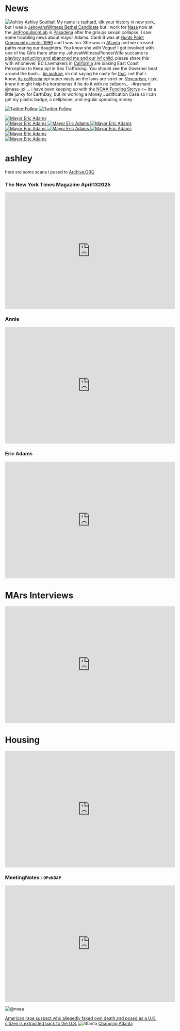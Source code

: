 # News
![Ashley](https://static01.nyt.com/images/2018/02/20/multimedia/author-ashley-southall/author-ashley-southall-thumbLarge-v2.png)
[Ashley Southall](https://www.nytimes.com/by/ashley-southall) My name is [rashard](https://thakarashard.github.io/rashardmro/2025/02/11/AboutRashard.html), idk your history in new york, but i was a [JehovahsWitness Bethel Candidate](https://www.youtube.com/watch?v=bWoldU88QPs) but i work for [Nasa](https://www.earthdata.nasa.gov/) now at the [JetPropulsionLab](https://science.nasa.gov/exoplanets/) in [Pasadena](https://thakarashard.github.io/rashardmro/2025/03/29/Los-Angeles-County-Fire_Data.html) after the groups sexual collapse. I saw some troubling news about mayor Adams. Cardi B was at [Hunts Point Community center 1999](https://www.wideopenwalls.com/artists/tats-cru/) and I was too. She was in [Atlanta](https://youtu.be/Csgo0oU5a_Y) and we crossed paths rearing our daughters. You know she with Vogue! I got involved with one of the Girls there after my JehovahWitnessPioneerWife succame to [playboy seduction and abanoned me and our ivf child](https://www.essence.com/celebrity/latto-interview-sprite-50th-anniversary-hip-hop/), please share this with whomever. BC Lawmakers in [California](https://www.gov.ca.gov/) are biasing East Coast Perception to Keep ppl in Sex Trafficking. You should see the Governer beat around the bush... [Im mature](https://yandex.com/search/?text=gavin+newsom&lr=102734&search_source=yacom_desktop_common), im not saying he nasty for [that](https://www.google.com/search?sca_esv=22ca403608f503d2&rlz=1CASLJZ_enUS1159&sxsrf=AHTn8zpMK6piUyqNm8y1rbjyzn50qp7PzA:1745450279536&si=APYL9btKi1TLoawpxIKkhA47KIc3RH36yjJAdk2TmwBtOZld-qGkggjWMCN8PTexRJn60D3rAH_BwPUwN6z1-oI1T33sWimGESq9aRPFv2L-OhfPMWAeQyC8-YhxNlFat-VTBoA4hNbg7IlqIJYJC0ylsUcgJC2hq3pKgJNtnJ8YHnjnU227_tCvU6-axJxKLZdyk0wYRIRfnXv7qtx6Qw1MUa-lVVGW7Q%3D%3D&q=Jennifer+Siebel+Newsom&sa=X&sqi=2&ved=2ahUKEwjF84n_pO-MAxWpLkQIHV_FC28Qs9oBKAB6BAgTEAk&biw=960&bih=945&dpr=1). not that i know, [its california](https://mayor.lacity.gov/about-mayor-karen-bass) ppl super nasty an the laws are strict on [Voyeurism](https://www.shouselaw.com/ca/defense/laws/peeping-tom-laws/), i just know it might help his horomones if he do it with no cellporn... -#rashard @nasa-jpl ... i have been keeping up with the [NOAA Funding Storys](https://ricothaka.github.io/rashardmro/2025/04/18/NOAA.html) <~ its a little junky for EarthDay, but im working a Money Justification Case so I can get my plastic badge, a cellphone, and regular spending money

[![Twitter Follow](https://img.shields.io/badge/Social-moonlover404__-blue?style=social&logo=X)](https://twitter.com/moonlover404) [![Twitter Follow](https://img.shields.io/badge/Social-AshleyAtTimes__-blue?style=social&logo=X)](https://twitter.com/AshleyAtTimes)




<div class="tupperware" markdown="1">
 <a href="https://ia600707.us.archive.org/1/items/ERiC_ADAMS202504/image%20%282%29-01.png" > 
 <img src="https://ia600707.us.archive.org/1/items/ERiC_ADAMS202504/image%20%282%29-01.png" alt="Mayor Eric Adams" /> </a>
</div>

<div class="tupperware" markdown="1">



 <a href="https://ia800707.us.archive.org/1/items/ERiC_ADAMS202504/image%20%282%29-06.png" > 
 <img src="https://ia800707.us.archive.org/1/items/ERiC_ADAMS202504/image%20%282%29-06.png" alt="Mayor Eric Adams" /> </a>


  <a href="https://ia800707.us.archive.org/1/items/ERiC_ADAMS202504/image%20%282%29-07.png" > 
 <img src="https://ia800707.us.archive.org/1/items/ERiC_ADAMS202504/image%20%282%29-07.png" alt="Mayor Eric Adams" /> </a>


  <a href="https://ia600707.us.archive.org/1/items/ERiC_ADAMS202504/image%20%282%29-08.png" > 
 <img src="https://ia600707.us.archive.org/1/items/ERiC_ADAMS202504/image%20%282%29-08.png" alt="Mayor Eric Adams" /> </a>


  <a href="https://ia600707.us.archive.org/1/items/ERiC_ADAMS202504/image%20%282%29-09.png" > 
 <img src="https://ia600707.us.archive.org/1/items/ERiC_ADAMS202504/image%20%282%29-09.png" alt="Mayor Eric Adams" /> </a>


  <a href="https://ia800707.us.archive.org/1/items/ERiC_ADAMS202504/image%20%282%29-10.png" > 
 <img src="https://ia800707.us.archive.org/1/items/ERiC_ADAMS202504/image%20%282%29-10.png" alt="Mayor Eric Adams" /> </a>


   <a href="https://ia800707.us.archive.org/1/items/ERiC_ADAMS202504/image%20%282%29-11.png" > 
 <img src="https://ia800707.us.archive.org/1/items/ERiC_ADAMS202504/image%20%282%29-11.png" alt="Mayor Eric Adams" /> </a>


   <a href="https://ia600707.us.archive.org/1/items/ERiC_ADAMS202504/image%20%282%29-12.png" > 
 <img src="https://ia600707.us.archive.org/1/items/ERiC_ADAMS202504/image%20%282%29-12.png" alt="Mayor Eric Adams" /> </a>
</div>


<div class="tupperware" markdown="1">
 <a href="https://ia800707.us.archive.org/1/items/ERiC_ADAMS202504/image%20%282%29-13.png" > 
 <img src="https://ia800707.us.archive.org/1/items/ERiC_ADAMS202504/image%20%282%29-13.png" alt="Mayor Eric Adams" /> </a>
</div>

# ashley
here are some scans i pused to [Archive.ORG](https://archive.org/details/@thakaserika_selassie_kelly)


### The New York Times Magazine April132025
<iframe src="https://archive.org/embed/image-07_202504" width="560" height="384" frameborder="0" webkitallowfullscreen="true" mozallowfullscreen="true" allowfullscreen></iframe>


### Annie
<iframe src="https://archive.org/embed/annie8" width="560" height="384" frameborder="0" webkitallowfullscreen="true" mozallowfullscreen="true" allowfullscreen></iframe>

### Eric Adams
<iframe src="https://archive.org/embed/ERiC_ADAMS202504" width="560" height="384" frameborder="0" webkitallowfullscreen="true" mozallowfullscreen="true" allowfullscreen></iframe>

# MArs Interviews
<iframe src="https://archive.org/embed/image-01_202504" width="560" height="384" frameborder="0" webkitallowfullscreen="true" mozallowfullscreen="true" allowfullscreen></iframe>


# Housing
<iframe src="https://archive.org/embed/image-07_202504" width="560" height="384" frameborder="0" webkitallowfullscreen="true" mozallowfullscreen="true" allowfullscreen></iframe>

### MeetingNotes : `OPeNDAP`
<iframe src="https://archive.org/embed/screenshot-2025-04-23-11.21.06-am" width="560" height="384" frameborder="0" webkitallowfullscreen="true" mozallowfullscreen="true" allowfullscreen></iframe>


![@noaa](https://ia601509.us.archive.org/20/items/noaa_fundingwide/noaa_funding.jpg)

[American rape suspect who allegedly faked own death and posed as a U.K. citizen is extradited back to the U.S.](https://www.nbcnews.com/news/crime-courts/american-rape-suspect-allegedly-faked-death-posed-uk-citizen-extradite-rcna132566)
![Atlanta](https://eoimages.gsfc.nasa.gov/images/imagerecords/147000/147806/atlanta_oli_2020127.jpg)
[Changing Atlanta](https://earthobservatory.nasa.gov/images/147806/changing-atlanta)
